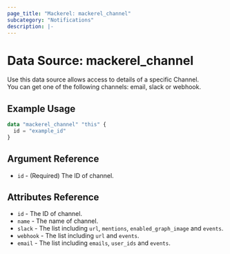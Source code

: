 ```yaml
---
page_title: "Mackerel: mackerel_channel"
subcategory: "Notifications"
description: |-
---
```


# Data Source: mackerel_channel

Use this data source allows access to details of a specific Channel.  
You can get one of the following channels: email, slack or webhook.

## Example Usage

```terraform
data "mackerel_channel" "this" {
  id = "example_id"
}
```

## Argument Reference

* `id` - (Required) The ID of channel.

## Attributes Reference

* `id` - The ID of channel.
* `name` - The name of channel.
* `slack` - The list including `url`, `mentions`, `enabled_graph_image` and `events`.
* `webhook` - The list including `url` and `events`.
* `email` - The list including `emails`, `user_ids` and `events`.
